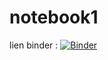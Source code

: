 # notebook1
lien binder :
[![Binder](https://mybinder.org/badge_logo.svg)](https://mybinder.org/v2/gh/ayanookoji/notebook1/HEAD)
